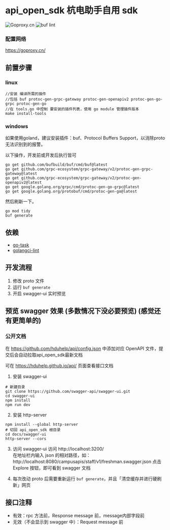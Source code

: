 # api_open_sdk 杭电助手自用 sdk

![Goproxy.cn](https://goproxy.cn/stats/github.com/hduhelp/api_open_sdk/badges/download-count.svg)
![buf lint](https://github.com/hduhelp/api_open_sdk/actions/workflows/buf.yml/badge.svg)

### 配置网络

https://goproxy.cn/



## 前置步骤

### linux

```shell
//安装 编译所需的插件
//包括 buf protoc-gen-grpc-gateway protoc-gen-openapiv2 protoc-gen-go-grpc protoc-gen-go
//在 tools.go 中控制 要安装的插件列表，使用 go module 管理插件版本
make install-tools
```

### windows

如果使用goland，建议安装插件：buf、Protocol Buffers Support，以消除proto无法识别到的报警。

以下操作，开发前或开发后执行皆可

```
go get github.com/bufbuild/buf/cmd/buf@latest
go get github.com/grpc-ecosystem/grpc-gateway/v2/protoc-gen-grpc-gateway@latest
go get github.com/grpc-ecosystem/grpc-gateway/v2/protoc-gen-openapiv2@latest
go get google.golang.org/grpc/cmd/protoc-gen-go-grpc@latest
go get google.golang.org/protobuf/cmd/protoc-gen-go@latest
```

然后刷新一下。

```
go mod tidy
buf generate
```





## 依赖

- [go-task](https://taskfile.dev/installation/)
- [golangci-lint](https://golangci-lint.run/)

## 开发流程

1. 修改 proto 文件
2. 运行 `buf generate`
3. 开启 swagger-ui 实时预览



## 预览 swagger 效果 (多数情况下没必要预览) (感觉还有更简单的)

### 公开文档

在 https://github.com/hduhelp/api/config.json 中添加对应 OpenAPI 文件，提交后会自动拉取api_open_sdk最新文档

可在 https://hduhelp.github.io/api/ 页面查看接口文档

1. 安装 swagger-ui
```shell
# 新建目录
git clone https://github.com/swagger-api/swagger-ui.git
cd swagger-ui
npm install
npm run dev
```
2. 安装 http-server
```shell
npm install --global http-server
# 切回 api_open_sdk 根目录
cd docs/swagger-ui
http-server --cors
```
3. 访问 swagger-ui
访问 http://localhost:3200/  
在地址栏内输入 json 的相对路径，如：
http://localhost:8080/campusapis/staff/v1/freshman.swagger.json
点击 Explore 按钮，即可看到 swagger 文档

4. 每次改动 proto 后需要重新运行 `buf generate`，并且「清空缓存并进行硬刷新」网页



## 接口注释

- 有效：rpc 方法前，Response message 前，message内部字段前
- 无效（不会显示到 swagger 中）：Request message 前
